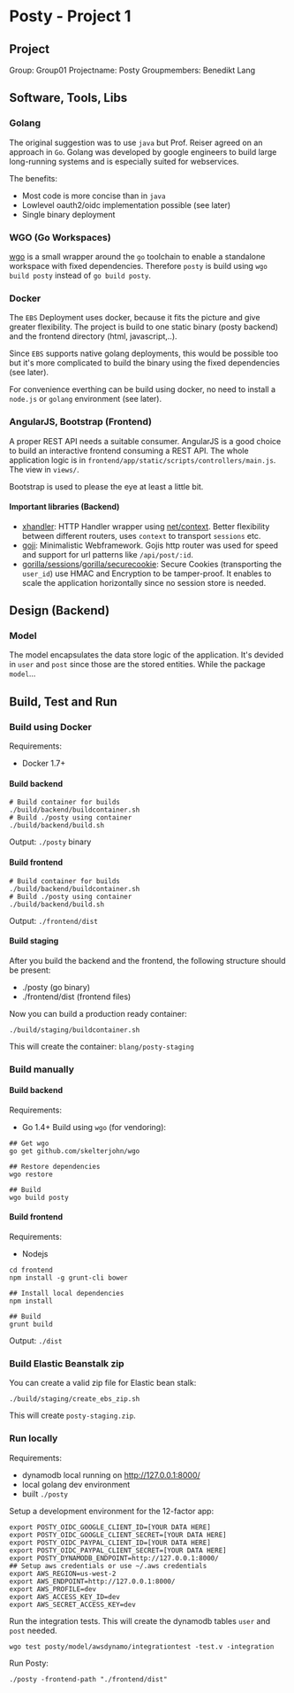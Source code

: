 # Posty - Project 1

## Project
Group: Group01
Projectname: Posty
Groupmembers: Benedikt Lang

## Software, Tools, Libs

### Golang
The original suggestion was to use `java` but Prof. Reiser agreed on an approach in `Go`.
Golang was developed by google engineers to build large long-running systems and is especially suited for webservices. 

The benefits:

* Most code is more concise than in `java` 
* Lowlevel oauth2/oidc implementation possible (see later)
* Single binary deployment

### WGO (Go Workspaces)
[wgo](https://github.com/skelterjohn/wgo) is a small wrapper around the `go` toolchain to enable a standalone workspace with fixed dependencies. Therefore `posty` is build using `wgo build posty` instead of `go build posty`.

### Docker
The `EBS` Deployment uses docker, because it fits the picture and give greater flexibility. The project is build to one static binary (posty backend) and the frontend directory (html, javascript,..).

Since `EBS` supports native golang deployments, this would be possible too but it's more complicated to build the binary using the fixed dependencies (see later).

For convenience everthing can be build using docker, no need to install a `node.js` or `golang` environment (see later).

### AngularJS, Bootstrap (Frontend)
A proper REST API needs a suitable consumer. AngularJS is a good choice to build an interactive frontend consuming a REST API. The whole application logic is in `frontend/app/static/scripts/controllers/main.js`. The view in `views/`.

Bootstrap is used to please the eye at least a little bit.

#### Important libraries (Backend)

- [xhandler](https://github.com/rs/xhandler): HTTP Handler wrapper using [net/context](https://godoc.org/golang.org/x/net/context). Better flexibility between different routers, uses `context` to transport `sessions` etc.
- [goji](https://github.com/zenazn/goji): Minimalistic Webframework. Gojis http router was used for speed and support for url patterns like `/api/post/:id`.
- [gorilla/sessions](https://github.com/gorilla/sessions)/[gorilla/securecookie](https://github.com/gorilla/securecookie): Secure Cookies (transporting the `user_id`) use HMAC and Encryption to be tamper-proof. It enables to scale the application horizontally since no session store is needed.

## Design (Backend)

### Model
The model encapsulates the data store logic of the application. It's devided in `user` and `post` since those are the stored entities.
While the package `model`...


## Build, Test and Run

### Build using Docker

Requirements:
- Docker 1.7+

#### Build backend
```
# Build container for builds
./build/backend/buildcontainer.sh
# Build ./posty using container
./build/backend/build.sh 
```
Output: `./posty` binary

#### Build frontend
```
# Build container for builds
./build/backend/buildcontainer.sh
# Build ./posty using container
./build/backend/build.sh 
```
Output: `./frontend/dist`

#### Build staging

After you build the backend and the frontend, the following structure should be present:

- ./posty (go binary)
- ./frontend/dist (frontend files)

Now you can build a production ready container:

```
./build/staging/buildcontainer.sh
```
This will create the container: `blang/posty-staging`

### Build manually

#### Build backend

Requirements:
- Go 1.4+
Build using `wgo` (for vendoring):
```
## Get wgo
go get github.com/skelterjohn/wgo

## Restore dependencies
wgo restore 

## Build
wgo build posty
```

#### Build frontend
Requirements:
- Nodejs

```
cd frontend
npm install -g grunt-cli bower

## Install local dependencies
npm install

## Build
grunt build
```
Output: `./dist`

### Build Elastic Beanstalk zip

You can create a valid zip file for Elastic bean stalk:

```
./build/staging/create_ebs_zip.sh
```
This will create `posty-staging.zip`.

### Run locally

Requirements:
- dynamodb local running on http://127.0.0.1:8000/
- local golang dev environment
- built `./posty`

Setup a development environment for the 12-factor app:
```
export POSTY_OIDC_GOOGLE_CLIENT_ID=[YOUR DATA HERE]
export POSTY_OIDC_GOOGLE_CLIENT_SECRET=[YOUR DATA HERE]
export POSTY_OIDC_PAYPAL_CLIENT_ID=[YOUR DATA HERE]
export POSTY_OIDC_PAYPAL_CLIENT_SECRET=[YOUR DATA HERE]
export POSTY_DYNAMODB_ENDPOINT=http://127.0.0.1:8000/
## Setup aws credentials or use ~/.aws credentials
export AWS_REGION=us-west-2
export AWS_ENDPOINT=http://127.0.0.1:8000/
export AWS_PROFILE=dev
export AWS_ACCESS_KEY_ID=dev
export AWS_SECRET_ACCESS_KEY=dev
```

Run the integration tests. This will create the dynamodb tables `user` and `post` needed.
```
wgo test posty/model/awsdynamo/integrationtest -test.v -integration
```

Run Posty:
```
./posty -frontend-path "./frontend/dist"
```


